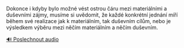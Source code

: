 
Dokonce i kdyby bylo možné vést ostrou čáru mezi materiálními a duševními zájmy, musíme si uvědomit, že každé konkrétní jednání míří během své realizace jak k materiálním, tak duševním cílům, nebo je výsledkem výběru mezi něčím materiálním a něčím duševním.

[🔊 Poslechnout audio](/data/7-paragraphs/audio/chapter_47/para_003-Dokonce-i-kdyby-bylo-mon-vst-ostrou-ru-mezi-m.mp3)
